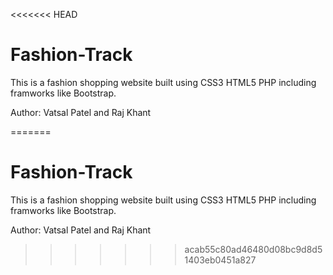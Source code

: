 <<<<<<< HEAD
# Fashion-Track

This is a fashion shopping website built using CSS3 HTML5 PHP including framworks like Bootstrap.

Author: Vatsal Patel and Raj Khant

=======
# Fashion-Track

This is a fashion shopping website built using CSS3 HTML5 PHP including framworks like Bootstrap.

Author: Vatsal Patel and Raj Khant

>>>>>>> acab55c80ad46480d08bc9d8d51403eb0451a827
